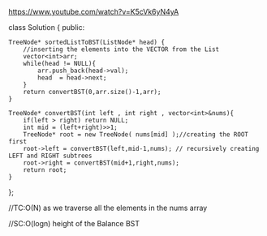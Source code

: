 
https://www.youtube.com/watch?v=K5cVk6yN4yA

class Solution { 
public:

    TreeNode* sortedListToBST(ListNode* head) {
        //inserting the elements into the VECTOR from the List
        vector<int>arr;
        while(head != NULL){
            arr.push_back(head->val);
            head  = head->next;
        }
        return convertBST(0,arr.size()-1,arr);
    }
    
    TreeNode* convertBST(int left , int right , vector<int>&nums){
        if(left > right) return NULL; 
        int mid = (left+right)>>1;
        TreeNode* root = new TreeNode( nums[mid] );//creating the ROOT first
        root->left = convertBST(left,mid-1,nums); // recursively creating LEFT and RIGHT subtrees
        root->right = convertBST(mid+1,right,nums);
        return root;
    }
};

//TC:O(N) as we traverse all the elements in the nums array

//SC:O(logn) height of the Balance BST
